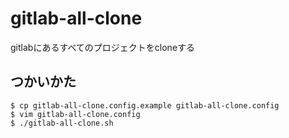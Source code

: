 # gitlab-all-clone
gitlabにあるすべてのプロジェクトをcloneする

## つかいかた

	$ cp gitlab-all-clone.config.example gitlab-all-clone.config
	$ vim gitlab-all-clone.config
	$ ./gitlab-all-clone.sh

